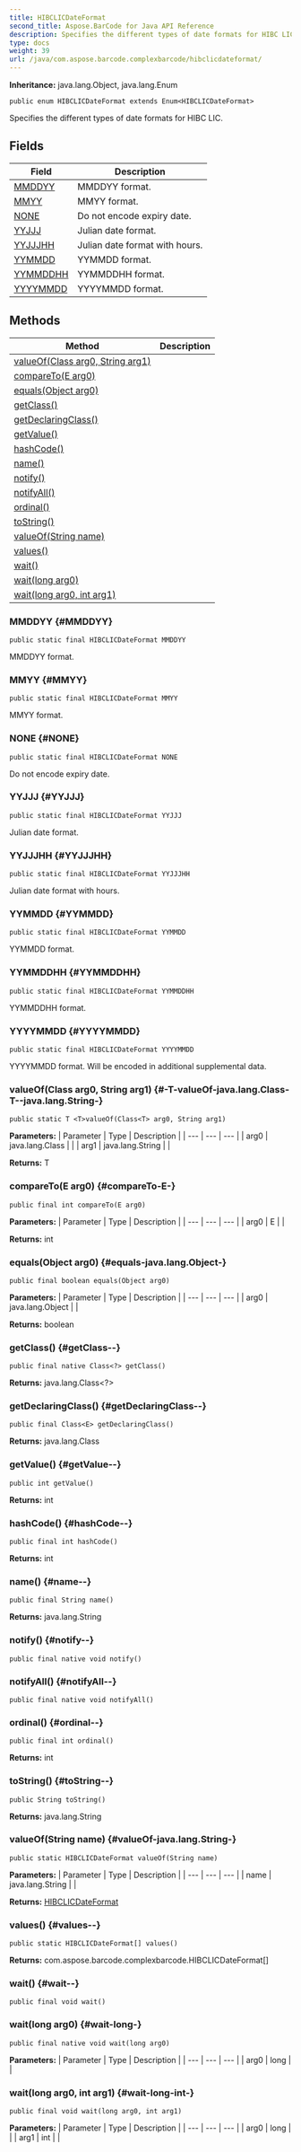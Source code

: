 ```yaml
---
title: HIBCLICDateFormat
second_title: Aspose.BarCode for Java API Reference
description: Specifies the different types of date formats for HIBC LIC.
type: docs
weight: 39
url: /java/com.aspose.barcode.complexbarcode/hibclicdateformat/
---
```

**Inheritance:**
java.lang.Object, java.lang.Enum
```
public enum HIBCLICDateFormat extends Enum<HIBCLICDateFormat>
```

Specifies the different types of date formats for HIBC LIC.
## Fields

| Field | Description |
| --- | --- |
| [MMDDYY](#MMDDYY) | MMDDYY format. |
| [MMYY](#MMYY) | MMYY format. |
| [NONE](#NONE) | Do not encode expiry date. |
| [YYJJJ](#YYJJJ) | Julian date format. |
| [YYJJJHH](#YYJJJHH) | Julian date format with hours. |
| [YYMMDD](#YYMMDD) | YYMMDD format. |
| [YYMMDDHH](#YYMMDDHH) | YYMMDDHH format. |
| [YYYYMMDD](#YYYYMMDD) | YYYYMMDD format. |
## Methods

| Method | Description |
| --- | --- |
| [<T>valueOf(Class<T> arg0, String arg1)](#-T-valueOf-java.lang.Class-T--java.lang.String-) |  |
| [compareTo(E arg0)](#compareTo-E-) |  |
| [equals(Object arg0)](#equals-java.lang.Object-) |  |
| [getClass()](#getClass--) |  |
| [getDeclaringClass()](#getDeclaringClass--) |  |
| [getValue()](#getValue--) |  |
| [hashCode()](#hashCode--) |  |
| [name()](#name--) |  |
| [notify()](#notify--) |  |
| [notifyAll()](#notifyAll--) |  |
| [ordinal()](#ordinal--) |  |
| [toString()](#toString--) |  |
| [valueOf(String name)](#valueOf-java.lang.String-) |  |
| [values()](#values--) |  |
| [wait()](#wait--) |  |
| [wait(long arg0)](#wait-long-) |  |
| [wait(long arg0, int arg1)](#wait-long-int-) |  |
### MMDDYY {#MMDDYY}
```
public static final HIBCLICDateFormat MMDDYY
```


MMDDYY format.

### MMYY {#MMYY}
```
public static final HIBCLICDateFormat MMYY
```


MMYY format.

### NONE {#NONE}
```
public static final HIBCLICDateFormat NONE
```


Do not encode expiry date.

### YYJJJ {#YYJJJ}
```
public static final HIBCLICDateFormat YYJJJ
```


Julian date format.

### YYJJJHH {#YYJJJHH}
```
public static final HIBCLICDateFormat YYJJJHH
```


Julian date format with hours.

### YYMMDD {#YYMMDD}
```
public static final HIBCLICDateFormat YYMMDD
```


YYMMDD format.

### YYMMDDHH {#YYMMDDHH}
```
public static final HIBCLICDateFormat YYMMDDHH
```


YYMMDDHH format.

### YYYYMMDD {#YYYYMMDD}
```
public static final HIBCLICDateFormat YYYYMMDD
```


YYYYMMDD format. Will be encoded in additional supplemental data.

### <T>valueOf(Class<T> arg0, String arg1) {#-T-valueOf-java.lang.Class-T--java.lang.String-}
```
public static T <T>valueOf(Class<T> arg0, String arg1)
```




**Parameters:**
| Parameter | Type | Description |
| --- | --- | --- |
| arg0 | java.lang.Class<T> |  |
| arg1 | java.lang.String |  |

**Returns:**
T
### compareTo(E arg0) {#compareTo-E-}
```
public final int compareTo(E arg0)
```




**Parameters:**
| Parameter | Type | Description |
| --- | --- | --- |
| arg0 | E |  |

**Returns:**
int
### equals(Object arg0) {#equals-java.lang.Object-}
```
public final boolean equals(Object arg0)
```




**Parameters:**
| Parameter | Type | Description |
| --- | --- | --- |
| arg0 | java.lang.Object |  |

**Returns:**
boolean
### getClass() {#getClass--}
```
public final native Class<?> getClass()
```




**Returns:**
java.lang.Class<?>
### getDeclaringClass() {#getDeclaringClass--}
```
public final Class<E> getDeclaringClass()
```




**Returns:**
java.lang.Class<E>
### getValue() {#getValue--}
```
public int getValue()
```




**Returns:**
int
### hashCode() {#hashCode--}
```
public final int hashCode()
```




**Returns:**
int
### name() {#name--}
```
public final String name()
```




**Returns:**
java.lang.String
### notify() {#notify--}
```
public final native void notify()
```




### notifyAll() {#notifyAll--}
```
public final native void notifyAll()
```




### ordinal() {#ordinal--}
```
public final int ordinal()
```




**Returns:**
int
### toString() {#toString--}
```
public String toString()
```




**Returns:**
java.lang.String
### valueOf(String name) {#valueOf-java.lang.String-}
```
public static HIBCLICDateFormat valueOf(String name)
```




**Parameters:**
| Parameter | Type | Description |
| --- | --- | --- |
| name | java.lang.String |  |

**Returns:**
[HIBCLICDateFormat](../../com.aspose.barcode.complexbarcode/hibclicdateformat)
### values() {#values--}
```
public static HIBCLICDateFormat[] values()
```




**Returns:**
com.aspose.barcode.complexbarcode.HIBCLICDateFormat[]
### wait() {#wait--}
```
public final void wait()
```




### wait(long arg0) {#wait-long-}
```
public final native void wait(long arg0)
```




**Parameters:**
| Parameter | Type | Description |
| --- | --- | --- |
| arg0 | long |  |

### wait(long arg0, int arg1) {#wait-long-int-}
```
public final void wait(long arg0, int arg1)
```




**Parameters:**
| Parameter | Type | Description |
| --- | --- | --- |
| arg0 | long |  |
| arg1 | int |  |

